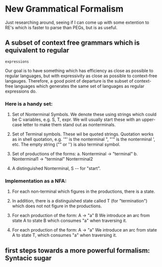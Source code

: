 #  New Grammatical Formalism

Just researching around, seeing if I can come up with some extention
to RE's which is faster to parse than PEGs, but is as useful.


##  A subset of context free grammars which is equivalent to regular
    expressions

Our goal is to have something which has efficiency as close as
possible to regular languages, but with expressivity as close as
possible to context-free langauges.  Therefore, a good point of
departure is the subset of context-free languages which generates the
same set of languages as regular expressions do.

###  Here is a handy set:

1.  Set of Nonterminal Symbols.  We denote these using strings which
    could be C variables, e.g. S, T, expr.  We will usually start
    these with an upper-case letter to make them stand out as
    nonterminals.

2.  Set of Terminal symbols.  These wil be quoted strings.  Quotation
    works as in shell quotation, e.g. '"' is the nonterminal ", "'" is
    the nonterminal ', etc.  The empty string ("" or '') is also
    terminal symbol.
    
3.  Set of productions of the forms:
    a.  Nonterminal -> "terminal"
    b.  Nonterminal1 -> "terminal" Nonterminal2

4.  A distinguished Nonterminal, S -- for "start".  


### Implementation as a NFA:

1.  For each non-terminal which figures in the productions, there is a
    state.

2.  In addition, there is a distinguished state called T (for
    "termination") which does not not figure in the productions.

3.  For each production of the form:
    A -> "a" B
    We introduce an arc from state A to state B which consumes "a"
    when traversing it.

4.  For each production of the form:
    A -> "a"
    We introduce an arc from state A to state T, which consumes "a"
    when traversing it.


## first steps towards a more powerful formalism: Syntacic sugar


